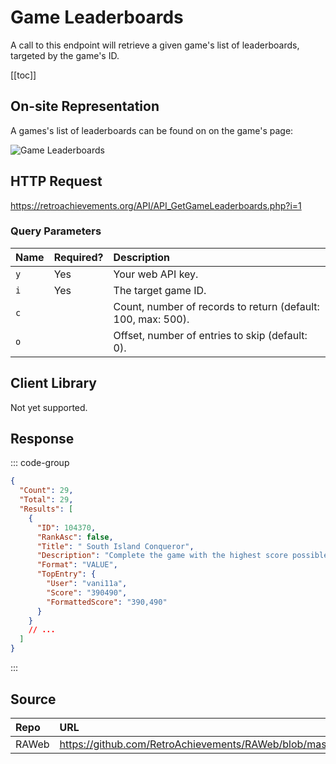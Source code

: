 <script setup>
import SampleRequest from '../components/SampleRequest.vue';
</script>

# Game Leaderboards

A call to this endpoint will retrieve a given game's list of leaderboards, targeted by the game's ID.

[[toc]]

## On-site Representation

A games's list of leaderboards can be found on on the game's page:

![Game Leaderboards](/game-leaderboards.png)

## HTTP Request

<SampleRequest httpVerb="GET">https://retroachievements.org/API/API_GetGameLeaderboards.php?i=1</SampleRequest>

### Query Parameters

| Name | Required? | Description                                                  |
| :--- | :-------- | :----------------------------------------------------------- |
| `y`  | Yes       | Your web API key.                                            |
| `i`  | Yes       | The target game ID.                                          |
| `c`  |           | Count, number of records to return (default: 100, max: 500). |
| `o`  |           | Offset, number of entries to skip (default: 0).              |

## Client Library

Not yet supported.

## Response

::: code-group

```json [HTTP Response]
{
  "Count": 29,
  "Total": 29,
  "Results": [
    {
      "ID": 104370,
      "RankAsc": false,
      "Title": " South Island Conqueror",
      "Description": "Complete the game with the highest score possible",
      "Format": "VALUE",
      "TopEntry": {
        "User": "vani11a",
        "Score": "390490",
        "FormattedScore": "390,490"
      }
    }
    // ...
  ]
}
```

:::

## Source

| Repo  | URL                                                                                           |
| :---- | :-------------------------------------------------------------------------------------------- |
| RAWeb | https://github.com/RetroAchievements/RAWeb/blob/master/public/API/API_GetGameLeaderboards.php |
